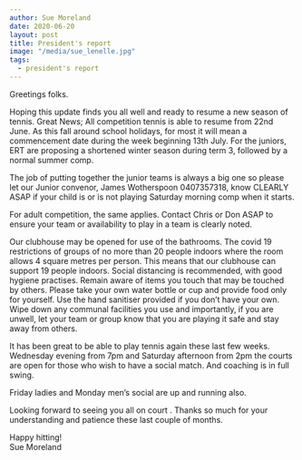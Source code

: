 ```yaml
---
author: Sue Moreland
date: 2020-06-20
layout: post
title: President's report
image: "/media/sue_lenelle.jpg"
tags:
  - president's report
---
```


Greetings folks.

Hoping this update finds you all well and ready to resume a new season of tennis. Great News; All competition tennis is able to resume from 22nd June. As this fall around school holidays, for most it will mean a commencement date during the week beginning 13th July. For the juniors, ERT are proposing a shortened winter season during term 3, followed by a normal summer comp.

The job of putting together the junior teams is always a big one so please let our Junior convenor, James Wotherspoon 0407357318, know CLEARLY ASAP if your child is or is not playing Saturday morning comp when it starts.

For adult competition, the same applies. Contact Chris or Don ASAP to ensure your team or availability to play in a team is clearly noted.

Our clubhouse may be opened for use of the bathrooms. The covid 19 restrictions of groups of no more than 20 people indoors where the room allows 4 square metres per person. This means that our clubhouse can support 19 people indoors. Social distancing is recommended, with good hygiene practises. Remain aware of items you touch that may be touched by others. Please take your own water bottle or cup and provide food only for yourself. Use the hand sanitiser provided if you don’t have your own. Wipe down any communal facilities you use and importantly, if you are unwell, let your team or group know that you are playing it safe and stay away from others.

It has been great to be able to play tennis again these last few weeks.  Wednesday evening from 7pm and Saturday afternoon from 2pm the courts are open for those who wish to have a social match. And coaching is in full swing.

Friday ladies and Monday men’s social are up and running also.

Looking forward to seeing you all on court . Thanks so much for your understanding and patience these last couple of months.

Happy hitting!<br>
Sue Moreland
